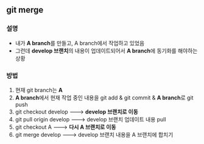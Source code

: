 ## git merge

### 설명
* 내가 **A branch**를 만들고, A branch에서 작업하고 있었음
* 그런데 **develop 브랜치**의 내용이 업데이트되어서 **A branch**에 동기화를 해야하는 상황

### 방법
1. 현재 git branch는 **A**
2. **A branch**에서 현재 작업 중인 내용을 git add & git commit & **A branch**로 git push
2. git checkout develop ---> **develop 브랜치로 이동**
3. git pull origin develop ---> develop 브랜치 업데이트 내용 pull
4. git checkout A ---> **다시 A 브랜치로 이동**
5. git merge develop ---> develop 브랜치 내용을 A 브랜치에 합치기